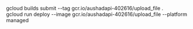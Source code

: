 gcloud builds submit --tag gcr.io/aushadapi-402616/upload_file .
<br>
gcloud run deploy --image gcr.io/aushadapi-402616/upload_file --platform managed
